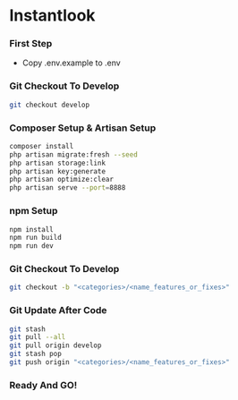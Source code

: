 # Instantlook

### First Step
- Copy .env.example to .env

### Git Checkout To Develop

```bash
git checkout develop
```

### Composer Setup & Artisan Setup

```bash
composer install
php artisan migrate:fresh --seed
php artisan storage:link
php artisan key:generate
php artisan optimize:clear
php artisan serve --port=8888
```

### npm Setup

```bash
npm install
npm run build
npm run dev
```

### Git Checkout To Develop

```bash
git checkout -b "<categories>/<name_features_or_fixes>"
```

### Git Update After Code

```bash
git stash
git pull --all
git pull origin develop
git stash pop
git push origin "<categories>/<name_features_or_fixes>"
```

### Ready And GO!
